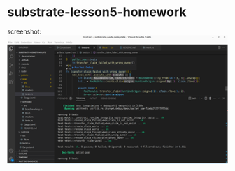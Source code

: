# substrate-lesson5-homework
screenshot:
![image](https://github.com/afei-h/substrate-adv-homework/blob/main/Screenshot1.png)